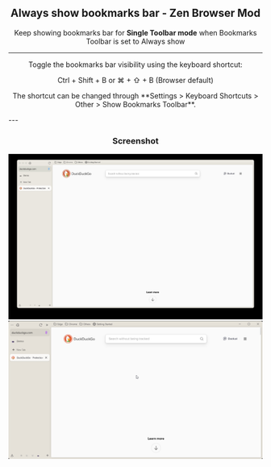 <p align="center">
  <h2 align="center">
    Always show bookmarks bar - Zen Browser Mod
  </h2>

  <p align="center">
    Keep showing bookmarks bar for <b>Single Toolbar mode</b> when Bookmarks Toolbar is set to Always show
  </p>

---
  <p align="center">
Toggle the bookmarks bar visibility using the keyboard shortcut:
  </p>

  <p align="center">
Ctrl + Shift + B or ⌘ + ⇧ + B (Browser default)
  </p>
  <p align="center">
The shortcut can be changed through **Settings > Keyboard Shortcuts > Other > Show Bookmarks Toolbar**.
  </p>
---

<h3 align="center">
Screenshot
</h3>
  <picture>
    <img src="./screenshots/macos.jpeg" alt="macOS preview">
  </picture>
    <picture>
    <img src="./screenshots/windows.jpeg" alt="Windows preview">
  </picture>
</p>
